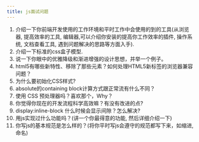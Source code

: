 ```yaml
---
title: js面试问题
---
```

1. 介绍一下你前端开发使用的工作环境和平时工作中会使用的到的工具(从浏览器, 提高效率的工具, 编辑器,可以介绍你安装的提高你工作效率的插件, 操作系统, 文档查看工具, 遇到问题解决的思路等方面入手).
2. 介绍一下标准的css盒子模型.
3. 说一下你眼中的优雅降级和渐进增强的设计思想，并举一个例子。
4. html5有哪些新特性、移除了那些元素？如何处理HTML5新标签的浏览器兼容问题？
5. 为什么要初始化CSS样式?
6. absolute的containing block计算方式跟正常流有什么不同？
7. 使用 CSS 预处理器吗？喜欢那个，Why？
8. 你觉得你现在的开发流程科学高效嘛？有没有改进的点?
9. display:inline-block 什么时候会显示间隙？怎么解决?
10. 用js实现过什么功能吗？(讲一个你最得意的功能, 然后详细介绍一下)
11. 你写js的基本规范是怎么样的？(将你平时写js会遵守的规范都写下来，如缩进, 命名)
